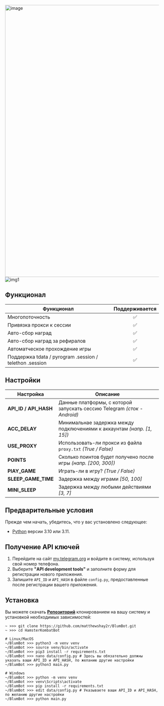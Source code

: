 [<img width="889" alt="image" src="https://github.com/matthewshay2r/BlumBot/assets/148196025/d8f2f17f-556a-473d-b3dc-fb78bbe1d342">](https://t.me/shay2r)
![img1](.github/images/demo.png)

## Функционал  
| Функционал                                                     | Поддерживается  |
|----------------------------------------------------------------|:---------------:|
| Многопоточность                                                |        ✅        |
| Привязка прокси к сессии                                       |        ✅        |
| Авто-сбор наград                                               |        ✅        |
| Авто-сбор наград за рефиралов                                  |        ✅        |
| Автоматческое прохождение игры                                 |        ✅        |
| Поддержка tdata / pyrogram .session / telethon .session        |        ✅        |


## Настройки
| Настройка                | Описание                                                                                      |
|--------------------------|-----------------------------------------------------------------------------------------------|
| **API_ID / API_HASH**    | Данные платформы, с которой запускать сессию Telegram _(сток - Android)_                      |
| **ACC_DELAY**            | Минимальнае задержка между подключениями к аккаунтам _(напр. [1, 15])_                        |
| **USE_PROXY**            | Использовать-ли прокси из файла `proxy.txt` _(True / False)_                                  |
| **POINTS**               | Сколько поинтов будет получено после игры _(напр. [200, 300])_                                |
| **PlAY_GAME**            | Играть-ли в игру? _(True / False)_                                                            |
| **SLEEP_GAME_TIME**      | Задержка между играми _[50, 100]_                                                             |
| **MINI_SLEEP**           | Задержка между любыми действиями _[3, 7]_                                                     |

## Предварительные условия
Прежде чем начать, убедитесь, что у вас установлено следующее:
- [Python](https://www.python.org/downloads/) версии 3.10 или 3.11.


## Получение API ключей
1. Перейдите на сайт [my.telegram.org](https://my.telegram.org) и войдите в систему, используя свой номер телефона.
2. Выберите **"API development tools"** и заполните форму для регистрации нового приложения.
3. Запишите `API_ID` и `API_HASH` в файле `config.py`, предоставленные после регистрации вашего приложения.


## Установка
Вы можете скачать [**Репозиторий**](https://github.com/matthewshay2r/BlumBot) клонированием на вашу систему и установкой необходимых зависимостей:
```shell
~ >>> git clone https://github.com/matthewshay2r/BlumBot.git
~ >>> cd HamsterKombatBot

# Linux/MacOS
~/BlumBot >>> python3 -m venv venv
~/BlumBot >>> source venv/bin/activate
~/BlumBot >>> pip3 install -r requirements.txt
~/BlumBot >>> nano data/config.py # Здесь вы обязательно должны указать ваши API_ID и API_HASH, по желанию другие настройки
~/BlumBot >>> python3 main.py

# Windows
~/BlumBot >>> python -m venv venv
~/BlumBot >>> venv\Scripts\activate
~/BlumBot >>> pip install -r requirements.txt
~/BlumBot >>> edit data/config.py # Указываете ваши API_ID и API_HASH, по желанию другие настройки
~/BlumBot >>> python main.py
```
